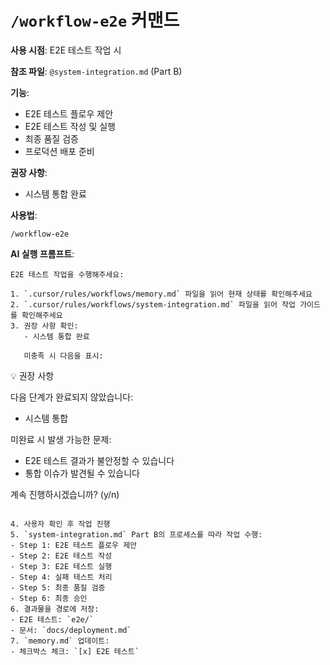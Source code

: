# `/workflow-e2e` 커맨드

**사용 시점**: E2E 테스트 작업 시

**참조 파일**: `@system-integration.md` (Part B)

**기능**:

- E2E 테스트 플로우 제안
- E2E 테스트 작성 및 실행
- 최종 품질 검증
- 프로덕션 배포 준비

**권장 사항**:

- 시스템 통합 완료

**사용법**:

```
/workflow-e2e
```

**AI 실행 프롬프트**:

```
E2E 테스트 작업을 수행해주세요:

1. `.cursor/rules/workflows/memory.md` 파일을 읽어 현재 상태를 확인해주세요
2. `.cursor/rules/workflows/system-integration.md` 파일을 읽어 작업 가이드를 확인해주세요
3. 권장 사항 확인:
   - 시스템 통합 완료

   미충족 시 다음을 표시:
```

💡 권장 사항

다음 단계가 완료되지 않았습니다:

- 시스템 통합

미완료 시 발생 가능한 문제:

- E2E 테스트 결과가 불안정할 수 있습니다
- 통합 이슈가 발견될 수 있습니다

계속 진행하시겠습니까? (y/n)

```

4. 사용자 확인 후 작업 진행
5. `system-integration.md` Part B의 프로세스를 따라 작업 수행:
- Step 1: E2E 테스트 플로우 제안
- Step 2: E2E 테스트 작성
- Step 3: E2E 테스트 실행
- Step 4: 실패 테스트 처리
- Step 5: 최종 품질 검증
- Step 6: 최종 승인
6. 결과물을 경로에 저장:
- E2E 테스트: `e2e/`
- 문서: `docs/deployment.md`
7. `memory.md` 업데이트:
- 체크박스 체크: `[x] E2E 테스트`
```
